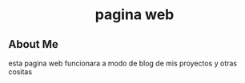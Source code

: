 <h1 align="center"> pagina web </h1>


## About Me

esta pagina web funcionara a modo de blog de mis proyectos y otras cositas 